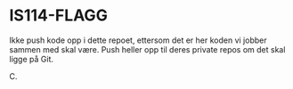 # IS114-FLAGG

Ikke push kode opp i dette repoet, ettersom det er her koden vi jobber sammen med skal være. 
Push heller opp til deres private repos om det skal ligge på Git.

C.
